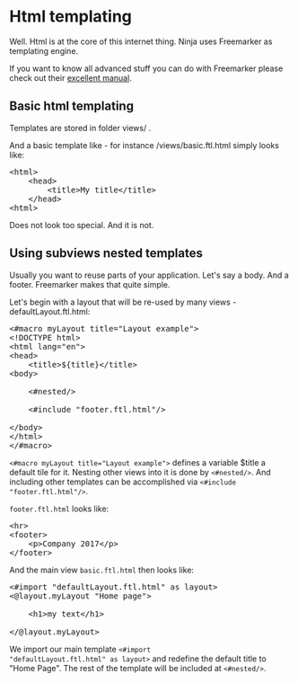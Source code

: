 Html templating
===============

Well. Html is at the core of this internet thing. Ninja
uses Freemarker as templating engine.

If you want to know all advanced stuff you can do with Freemarker
please check out their [excellent manual](http://freemarker.sourceforge.net/).


Basic html templating
---------------------

Templates are stored in folder views/ .

And a basic template like - for instance /views/basic.ftl.html simply looks like:

<pre class="prettyprint">
&lt;html&gt;
    &lt;head&gt;
        &lt;title&gt;My title&lt;/title&gt;
    &lt;/head&gt;
&lt;html&gt;
</pre>

Does not look too special. And it is not.


Using subviews nested templates
-------------------------------

Usually you want to reuse parts of your application. Let's say a body. And a footer.
Freemarker makes that quite simple.

Let's begin with a layout that will be re-used by many views - defaultLayout.ftl.html:

<pre class="prettyprint">
&lt;#macro myLayout title=&quot;Layout example&quot;&gt;
&lt;!DOCTYPE html&gt;
&lt;html lang=&quot;en&quot;&gt;
&lt;head&gt;
    &lt;title&gt;${title}&lt;/title&gt;
&lt;body&gt;

    &lt;#nested/&gt;

    &lt;#include &quot;footer.ftl.html&quot;/&gt;

&lt;/body&gt;
&lt;/html&gt;
&lt;/#macro&gt;
</pre>

<code>&lt;#macro myLayout title=&quot;Layout example&quot;&gt;</code> defines a 
variable $title a default tile for it. Nesting other views into it is done by <code>&lt;#nested/&gt;</code>.
And including other templates can be accomplished via <code>&lt;#include &quot;footer.ftl.html&quot;/&gt;</code>.
 
<code>footer.ftl.html</code> looks like:

<pre class="prettyprint">
&lt;hr&gt;
&lt;footer&gt;
    &lt;p&gt;Company 2017&lt;/p&gt;
&lt;/footer&gt;
</pre>

And the main view <code>basic.ftl.html</code> then looks like:

<pre class="prettyprint">
&lt;#import &quot;defaultLayout.ftl.html&quot; as layout&gt; 
&lt;@layout.myLayout &quot;Home page&quot;&gt;    

    &lt;h1&gt;my text&lt;/h1&gt;

&lt;/@layout.myLayout&gt;
</pre>

We import our main template <code>&lt;#import &quot;defaultLayout.ftl.html&quot; 
as layout&gt;</code> and redefine the default title to "Home Page". 
The rest of the template will be included at <code>&lt;#nested/&gt;</code>.
 